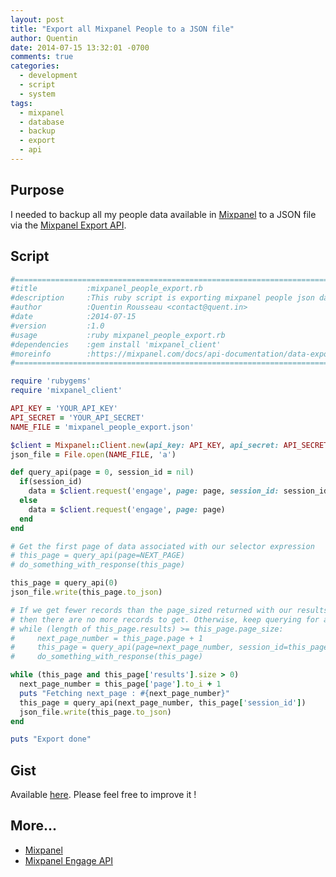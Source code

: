 ```yaml
---
layout: post
title: "Export all Mixpanel People to a JSON file"
author: Quentin
date: 2014-07-15 13:32:01 -0700
comments: true
categories:
  - development
  - script
  - system
tags:
  - mixpanel
  - database
  - backup
  - export
  - api
---
```


## Purpose

I needed to backup all my people data available in [Mixpanel][1] to a JSON file via the [Mixpanel Export API][2].

## Script

```ruby
#==========================================================================================
#title           :mixpanel_people_export.rb
#description     :This ruby script is exporting mixpanel people json data to a file
#author          :Quentin Rousseau <contact@quent.in>
#date            :2014-07-15
#version         :1.0
#usage           :ruby mixpanel_people_export.rb
#dependencies    :gem install 'mixpanel_client'
#moreinfo        :https://mixpanel.com/docs/api-documentation/data-export-api#engage-default
#===========================================================================================

require 'rubygems'
require 'mixpanel_client'

API_KEY = 'YOUR_API_KEY'
API_SECRET = 'YOUR_API_SECRET'
NAME_FILE = 'mixpanel_people_export.json'

$client = Mixpanel::Client.new(api_key: API_KEY, api_secret: API_SECRET)
json_file = File.open(NAME_FILE, 'a')

def query_api(page = 0, session_id = nil)
  if(session_id)
    data = $client.request('engage', page: page, session_id: session_id)
  else
    data = $client.request('engage', page: page)
  end
end

# Get the first page of data associated with our selector expression
# this_page = query_api(page=NEXT_PAGE)
# do_something_with_response(this_page)

this_page = query_api(0)
json_file.write(this_page.to_json)

# If we get fewer records than the page_sized returned with our results,
# then there are no more records to get. Otherwise, keep querying for additional pages.
# while (length of this_page.results) >= this_page.page_size:
#     next_page_number = this_page.page + 1
#     this_page = query_api(page=next_page_number, session_id=this_page.session_id)
#     do_something_with_response(this_page)

while (this_page and this_page['results'].size > 0)
  next_page_number = this_page['page'].to_i + 1
  puts "Fetching next_page : #{next_page_number}"
  this_page = query_api(next_page_number, this_page['session_id'])
  json_file.write(this_page.to_json)
end

puts "Export done"
```

## Gist

Available [here](https://gist.github.com/kwent/4cc0ca8cf0c682bcef4e). Please feel free to improve it !

## More...

- [Mixpanel][1]
- [Mixpanel Engage API][2]

[1]: http://www.mixpanel.com
[2]: https://mixpanel.com/docs/api-documentation/data-export-api#engage-default